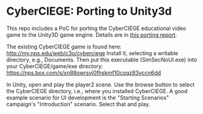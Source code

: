 # CyberCIEGE: Porting to Unity3d #
This repo includes a PoC for porting the CyberCIEGE educational
video game to the Unity3D game engine.  Details are in [this porting report](CyberCIEGEPortingReport.pdf).

The existing CyberCIEGE game is found here: <http://my.nps.edu/web/c3o/cyberciege>
Install it, selecting a writable directory, e.g., Documents.  Then put this executable (SimSecNoUI.exe) into your CyberCIEGE/game/exe directory: <https://nps.box.com/s/xn88owrsvj0fhskmf10coqz83vccn6dd>

In Unity, open and play the player2 scene.  Use the browse button to select the CyberCIEGE directory,
i.e., where you installed CyberCIEGE.  A good example scenario for UI development is the "Starting Scenarios"
campaign's "Introduction" scenario.  Select that and play.
